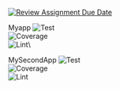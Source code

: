 [![Review Assignment Due Date](https://classroom.github.com/assets/deadline-readme-button-24ddc0f5d75046c5622901739e7c5dd533143b0c8e959d652212380cedb1ea36.svg)](https://classroom.github.com/a/B9F4RYVR)

Myapp
![Test](https://github.com/JoV00gt//DevOps/actions/workflows/CI-API.yml/badge.svg)\
![Coverage](https://github.com/JoV00gt//DevOps/actions/workflows/code-coverage.yml/badge.svg)\
![Lint](https://github.com/JoV00gt//DevOps/actions/workflows/CI-LINT.yml/badge.svg)\

MySecondApp
![Test](https://github.com/JoV00gt//DevOps/actions/workflows/CI-API-2.yml/badge.svg)\
![Coverage](https://github.com/JoV00gt//DevOps/actions/workflows/code-coverage-secondservice.yml/badge.svg)\
![Lint](https://github.com/JoV00gt//DevOps/actions/workflows/CI-LINT-2.yml/badge.svg)
